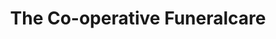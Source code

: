---
title: "The Co-operative Funeralcare"
url: /diss/the-co-operative-funeralcare/
shop: funeral directors
---